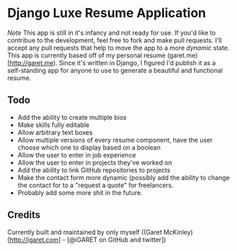 # Django Luxe Resume Application
*Note* This app is still in it's infancy and not ready for use. If you'd like to contribue to the development, feel free to fork and make pull requests. I'll accept any pull requests that help to move the app to a more _dynamic_ state. This app is currently based off of my personal resume (garet.me)[http://garet.me). Since it's written in Django, I figured I'd publish it as a self-standing app for anyone to use to generate a beautiful and functional resume.

## Todo
- Add the ability to create multiple bios
- Make skills fully editable
- Allow arbitrary text boxes
- Allow multiple versions of every resume component, have the user choose which one to display based on a boolean
- Allow the user to enter in job experience
- Allow the user to enter in projects they've worked on
- Add the ability to link GitHub repositories to projects
- Make the contact form more dynamic (possibly add the ability to change the contact for to a "request a quote" for freelancers.
- Probably add some more shit in the future.

## Credits
Currently built and maintained by only myself ((Garet McKinley)[http://igaret.com] - [@iGARET on GitHub and twitter])